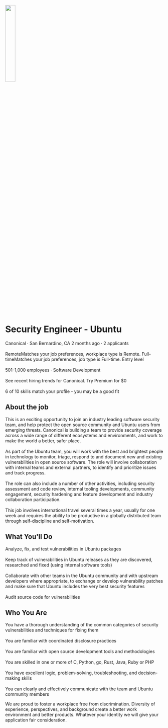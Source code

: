 <img src='https://media.licdn.com/dms/image/C560BAQEbIYAkAURcYw/company-logo_100_100/0/1650566107463/canonical_logo?e=1709164800&v=beta&t=ssKDu8C3RmQkDlMDaZRWMzall6aw2FSiUYFBfFCmMmY' width='25%'><br>
# Security Engineer - Ubuntu
Canonical · San Bernardino, CA  2 months ago  · 2 applicants
<br><br>RemoteMatches your job preferences, workplace type is Remote.  Full-timeMatches your job preferences, job type is Full-time.  Entry level
<br><br>501-1,000 employees · Software Development
<br><br>See recent hiring trends for Canonical. Try Premium for $0
<br><br>6 of 10 skills match your profile - you may be a good fit
## About the job
This is an exciting opportunity to join an industry leading software security team, and help protect the open source community and Ubuntu users from emerging threats. Canonical is building a team to provide security coverage across a wide range of different ecosystems and environments, and work to make the world a better, safer place.
<br><br>As part of the Ubuntu team, you will work with the best and brightest people in technology to monitor, triage, respond to and document new and existing vulnerabilities in open source software. The role will involve collaboration with internal teams and external partners, to identify and prioritize issues and track progress.
<br><br>The role can also include a number of other activities, including security assessment and code review, internal tooling developments, community engagement, security hardening and feature development and industry collaboration participation.
<br><br>This job involves international travel several times a year, usually for one week and requires the ability to be productive in a globally distributed team through self-discipline and self-motivation.
## What You'll Do
Analyze, fix, and test vulnerabilities in Ubuntu packages
<br><br>Keep track of vulnerabilities in Ubuntu releases as they are discovered, researched and fixed (using internal software tools)
<br><br>Collaborate with other teams in the Ubuntu community and with upstream developers where appropriate, to exchange or develop vulnerability patches and make sure that Ubuntu includes the very best security features
<br><br>Audit source code for vulnerabilities
## Who You Are
You have a thorough understanding of the common categories of security vulnerabilities and techniques for fixing them
<br><br>You are familiar with coordinated disclosure practices
<br><br>You are familiar with open source development tools and methodologies
<br><br>You are skilled in one or more of C, Python, go, Rust, Java, Ruby or PHP 
<br><br>You have excellent logic, problem-solving, troubleshooting, and decision-making skills
<br><br>You can clearly and effectively communicate with the team and Ubuntu community members

We are proud to foster a workplace free from discrimination. Diversity of experience, perspectives, and background create a better work environment and better products. Whatever your identity we will give your application fair consideration.






























